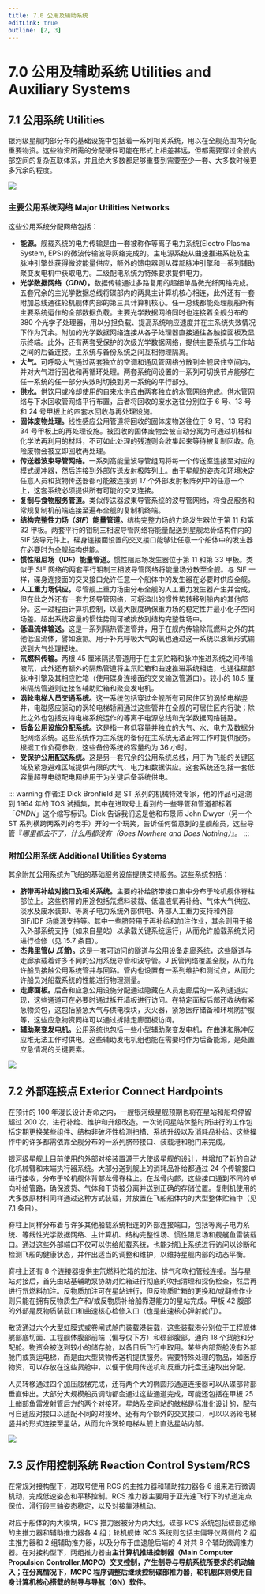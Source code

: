 ```yaml
---
title: 7.0 公用及辅助系统
editLink: true
outline: [2, 3]
---
```


# 7.0 公用及辅助系统 Utilities and Auxiliary Systems
## 7.1 公用系统 Utilities

银河级星舰内部分布的基础设施中包括着一系列相关系统，用以在全舰范围内分配重要物资。这些物资所需的分配硬件可能在形式上相差甚远，但都需要穿过全舰内部空间的复杂互联体系，并且绝大多数都足够重要到需要至少一套、大多数时候更多冗余的程度。

<img align=center src="/assets/img/TNGTM/7.1.0.jpg">

### 主要公用系统网络 Major Utilities Networks

这些公用系统分配网络包括：
- <strong>能源。</strong>舰载系统的电力传输是由一套被称作等离子电力系统(Electro Plasma System, EPS)的微波传输波导网络完成的。主电源系统从曲速推进系统及主脉冲引擎处获得微波能量供应，额外的馈电器则从碟部脉冲引擎和一系列辅助聚变发电机中获取电力。二级配电系统为特殊要求提供电力。
- <strong>光学数据网络（<em>ODN</em>）。</strong>数据传输通过多路复用的超细单晶微光纤网络完成。五套冗余的主光学数据总线将碟部内的两具主计算机核心相连，此外还有一套附加总线通往轮机舰体内部的第三具计算机核心。任一总线都能处理舰船所有主要系统运作的全部数据负载。主要光学数据网络同时也连接着全舰分布的 380 个光学子处理器，用以分担负载、提高系统响应速度并在主系统失效情况下作为冗余。附加的光学数据网络连接从各子处理器直接通往各触控面板及显示终端。此外，还有两套受保护的次级光学数据网络，提供主要系统与工作站之间的后备连接。主系统与备份系统之间互相物理隔离。
- <strong>大气。</strong>可呼吸大气通过两套独立的空调和通风管网络分散到全舰居住空间内，并对大气进行回收和再循环处理。两套系统间设置的一系列可切换节点能够在任一系统的任一部分失效时切换到另一系统的平行部分。
- <strong>供水。</strong>供饮用或冷却使用的自来水供应由两套独立的水管网络完成。供水管网络与下水回收管网络平行布置，后者将回收的废水送往分别位于 6 号、13 号和 24 号甲板上的四套水回收与再处理设施。
- <strong>固体废物处理。</strong>线性感应公用管道将回收的固体废物送往位于 9 号、13 号和 34 号甲板上的再处理设施。被回收的固体废物会被自动分离为可通过机械和化学法再利用的材料，不可如此处理的残渣则会收集起来等待被复制回收。危险废物会被立即回收再处理。
- <strong>传送器波束导管网络。</strong>一系列高能量波导管组网将每一个传送室连接至对应的模式缓冲器，然后连接到外部传送发射极阵列上。由于星舰的姿态和环境决定任意人员和货物传送器都可能被连接到 17 个外部发射极阵列中的任意一个上，这套系统必须提供所有可能的交叉连接。
- <strong>复制与食物服务管道。</strong>类似传送器波束导管系统的波导管网络，将食品服务和常规复制机前端连接至遍布全舰的复制机终端。
- <strong>结构完整性力场（<em>SIF</em>）能量管道。</strong>结构完整力场的力场发生器位于第 11 和第 32 甲板。两套平行的钼制三相波导管网络将能量配送到星舰龙骨结构件内的 SIF 波导元件上。碟身连接面设置的交叉接口能够让任意一个船体中的发生器在必要时为全舰结构供能。
- <strong>惯性阻尼场（<em>IDF</em>）能量管道。</strong>惯性阻尼场发生器位于第 11 和第 33 甲板。类似于 SIF 网络的两套平行钼制三相波导管网络将能量场分散至全舰。与 SIF 一样，碟身连接面的交叉接口允许任意一个船体中的发生器在必要时供应全舰。
- <strong>人工重力场供应。</strong>尽管舰上重力场由分布全舰的人工重力发生器产生并合成，但在此之外还有一套力场导管网络，可将溢出的惯性势转移到船内的其他部分。这一过程由计算机控制，以最大限度确保重力场的稳定性并最小化子空间场差。超出系统容量的惯性势则可被排放到结构完整性场中。
- <strong>低温流体输送。</strong>这是一系列隔热管道管井，用于在舰内传输除氘燃料之外的其他低温流体，譬如液氦。用于补充呼吸大气的氧也通过这一系统以液氧形式输送到大气处理模块。
- <strong>氘燃料传输。</strong>两根 45 厘米隔热管道用于在主氘贮箱和脉冲推进系统之间传输液氘，此外还有额外的隔热管道将主氘贮箱和曲速推进系统相连，也通往碟部脉冲引擎及其相应贮箱（使用碟身连接面的交叉输送管道口）。较小的 18.5 厘米隔热管道则连接各辅助贮箱和聚变发电机。
- <strong>涡轮电梯人员交通系统。</strong>这一系统包括穿过全舰所有可居住区的涡轮电梯竖井，电磁感应驱动的涡轮电梯轿厢通过这些管井在全舰的可居住区内行驶；除此之外也包括支持电梯系统运作的等离子电源总线和光学数据网络链路。
- <strong>后备公用设施分配系统。</strong>这是指一套低容量并独立的大气、水、电力及数据分配网络系统。这些系统作为主系统的备份在主系统无法正常工作时提供服务。根据工作负荷参数，这些备份系统的容量约为 36 小时。
- <strong>受保护公用配送系统。</strong>这是另一套冗余的公用系统总线，用于为飞船的关键区域及紧急避难区域提供有限的大气、电力和数据供应。这套系统还包括一套低容量超导电缆配电网络用于为关键后备系统供电。

::: warning 作者注
Dick Bronfield 是 ST 系列的机械特效专家，他的作品可追溯到 1964 年的 TOS 试播集，其中在进取号上看到的一些导管和管道都标着「<em>GNDN</em>」这个缩写标识。Dick 告诉我们这是他和布景师 John Dwyer（另一个 ST 系列横跨两系列的老手）开的一个玩笑，告诉任何留意到的星舰船员，这些导管『<em>哪里都去不了，什么用都没有（Goes Nowhere and Does Nothing）</em>』。
:::

### 附加公用系统 Additional Utilities Systems

其余附加公用系统为飞船的基础服务设施提供支持服务。这些系统包括：
- <strong>脐带再补给对接口及相关系统。</strong>主要的补给脐带接口集中分布于轮机舰体脊柱部位上。这些脐带的用途包括氘燃料装载、低温液氧再补给、气体大气供应、淡水及废水装卸、等离子电力系统外部供电、外部人工重力支持和外部 SIF/IDF 场能源支持等。其中一些脐带用于再补给和加注作业，其余则用于接入外部系统支持（如来自星站）以承载关键系统运行，从而允许船载系统关闭进行检修（见 15.7 条目）。
- <strong>杰弗里管(<em>J 氏管</em>)。</strong>这是一套可访问的隧道与公用设备走廊系统，这些隧道与走廊承载着许多不同的公用系统导管和波导管。J 氏管网络覆盖全舰，从而允许船员接触公用系统管井与回路。管内也设置有一系列维护和测试点，从而允许船员对船载系统的性能进行物理测量。
- <strong>走廊面板。</strong>后备和应急公用设施分配通过隐藏在人员走廊后的一系列通道实现，这些通道可在必要时通过拆开墙板进行访问。在特定面板后部还收纳有紧急物资包，这包括紧急大气与供电模块，灭火器，紧急医疗储备和环境防护服等，这些应急物资同样可以通过拆除走廊面板访问。
- <strong>辅助聚变发电机。</strong>公用系统也包括一些小型辅助聚变发电机，在曲速和脉冲反应堆无法工作时供电。这些辅助发电机组也能在需要时作为后备能源，是处置应急情况的关键要素。

<img align=center src="/assets/img/TNGTM/7.1.2.jpg">

<br>

## 7.2 外部连接点 Exterior Connect Hardpoints
在预计的 100 年漫长设计寿命之内，一艘银河级星舰预期也将在星站和船坞停留超过 200 次，进行补给、维护和升级改造。一次访问星站休整时所进行的工作包括定期更换某些组件、结构非破坏性检测扫描、系统升级以及消耗品补给。这些操作中的许多都需依靠全舰分布的一系列脐带接口、装载港和舱门来完成。

银河级星舰上目前使用的外部对接装置源于大使级星舰的设计，并增加了新的自动化机械臂和末端执行器系统。大部分送到舰上的消耗品补给都通过 24 个传输接口进行接收，分布于轮机舰体背部龙骨脊柱上。在龙骨内部，这些接口通到不同的单向补给管路，确保液货、气体和干货被分离并送到正确的存储位置。复制机使用的大多数原材料同样通过这种方式装载，并放置在飞船船体内的大型整体贮箱中（见 7.1 条目）。

脊柱上同样分布着与许多其他船载系统相连的外部连接端口，包括等离子电力系统、等线性光学数据网络、主计算机、结构完整性场、惯性阻尼场和舰艉鱼雷装载口。通过这些外部端口不仅可以供给船载系统，也能对船上系统进行访问以诊断和检测飞船的健康状态，并作出适当的调整和维护，以维持星舰内部的动态平衡。

脊柱上还有 8 个连接器提供主氘燃料贮箱的加注、排气和吹扫管线连接。当与星站对接后，首先由站基辅助泵协助对贮箱进行彻底的吹扫清理和探伤检查，然后再进行氘燃料加注。反物质加注可在星站进行，但反物质贮箱的更换和/或翻修作业则只能在拥有反物质生产和/或反物质补给船靠港能力的星站完成。甲板 42 腹部的外部是反物质装载口和曲速核心检修入口（也是曲速核心弹射舱门）。

散货通过六个大型虹膜式或卷闸式舱门装载港装载，这些装载港分别位于工程舰体艉部底切面、工程舰体腹部前端（偏导仪下方）和碟部腹部，通向 18 个货舱和分配舱。物资会被送到较小的储存舱，以备日后飞行中取用。某些内部货舱没有外部舱门或货运电梯，而是由大型货物传送机提供服务。需要特殊处理的物品，如医疗物资，可以存放在这些货舱中，以便于使用传送机和反重力托盘迅速取出分配。

人员转移通过四个加压舷梯完成，还有两个大的椭圆形通道连接器可以从碟部背部垂直伸出。大部分大规模船员调动都会通过这些通道完成，可能还包括在甲板 25 上艏部鱼雷发射管后方的两个对接环。星站及空间站的舷梯是标准化设计的，配有可自适应对接口以适配不同的对接环。还有两个额外的交叉接口，可以以涡轮电梯竖井的形式连接至星站，从而允许涡轮电梯从舰上直达星站内部。

<img align=center src="/assets/img/TNGTM/7.2.1.jpg">

<br>

## 7.3 反作用控制系统 Reaction Control System/RCS
在常规对接构型下，进取号使用 RCS 的主推力器和辅助推力器各 6 组来进行微调机动，完成低速姿态和平移控制。RCS 推力器主要用于亚光速飞行下的轨道定点保位、滑行段三轴姿态稳定，以及对接靠港机动。

对应于船体的两大模块，RCS 推力器被分为两大组。碟部 RCS 系统包括碟部边缘的主推力器和辅助推力器各 4 组；轮机舰体 RCS 系统则包括主偏导仪两侧的 2 组主推力器和 2 组辅助推力器，以及分布于曲速舱后端的 4 对共 8 个辅助微调推力器。在对接构型下，两组推力器由<strong>主计算机推进控制器（Main Computer Propulsion Controller,MCPC）交叉控制，产生制导与导航系统所要求的机动输入；在分离情况下，MCPC 程序调整后继续控制碟部推力器，轮机舰体则使用自身计算机核心搭载的制导与导航（GN）软件。
